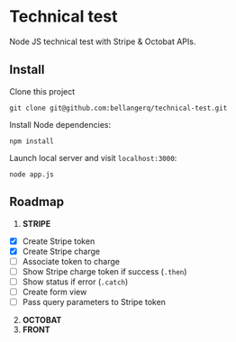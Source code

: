 # Technical test

Node JS technical test with Stripe & Octobat APIs.

## Install

Clone this project

```
git clone git@github.com:bellangerq/technical-test.git
```

Install Node dependencies:

```
npm install
```

Launch local server and visit `localhost:3000`:

```
node app.js
```

## Roadmap

1. **STRIPE**
  - [x] Create Stripe token
  - [x] Create Stripe charge
  - [ ] Associate token to charge
  - [ ] Show Stripe charge token if success (`.then`)
  - [ ] Show status if error (`.catch`)
  - [ ] Create form view
  - [ ] Pass query parameters to Stripe token
2. **OCTOBAT**
3. **FRONT**
